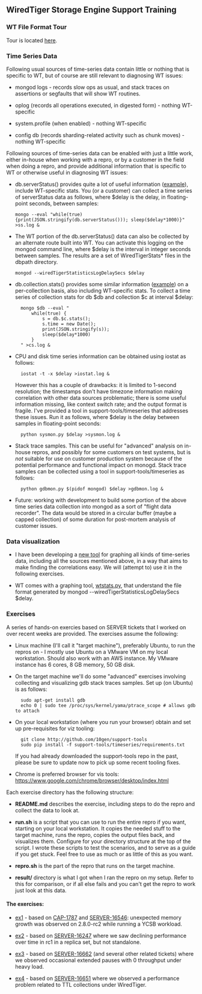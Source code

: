 ## WiredTiger Storage Engine Support Training

### WT File Format Tour

Tour is located [here](../mdb-wt/tour.md).

### Time Series Data

Following usual sources of time-series data contain little or nothing
that is specific to WT, but of course are still relevant to diagnosing
WT issues:

* mongod logs - records slow ops as usual, and stack traces
  on assertions or segfaults that will show WT routines.

* oplog (records all operations executed, in digested form) - nothing
  WT-specific

* system.profile (when enabled) - nothing WT-specific

* config db (records sharding-related activity such as chunk moves) -
  nothing WT-specific

Following sources of time-series data can be enabled with just a
little work, either in-house when working with a repro, or by a
customer in the field when doing a repro, and provide additional
information that is specific to WT or otherwise useful in diagnosing
WT issues:

* db.serverStatus() provides quite a lot of useful information
  ([example](ex-ss.json)), include WT-specific stats. You (or a
  customer) can collect a time series of serverStatus data as follows,
  where $delay is the delay, in floating-point seconds, between
  samples:

      mongo --eval "while(true) {print(JSON.stringify(db.serverStatus())); sleep($delay*1000)}" >ss.log &

* The WT portion of the db.serverStatus() data can also be collected
  by an alternate route built into WT. You can activate this logging
  on the mongod command line, where $delay is the interval in integer
  seconds between samples. The results are a set of WiredTigerStats\*
  files in the dbpath directory.

      mongod --wiredTigerStatisticsLogDelaySecs $delay

* db.collection.stats() provides some similar information
  ([example](ex-cs.json)) on a per-collection basis, also including
  WT-specific stats. To collect a time series of collection stats for
  db $db and collection $c at interval $delay:

        mongo $db --eval "
            while(true) {
                s = db.$c.stats();
                s.time = new Date();
                print(JSON.stringify(s));
                sleep($delay*1000)
            }
        " >cs.log &

* CPU and disk time series information can be obtained using iostat as
  follows:

        iostat -t -x $delay >iostat.log &

  However this has a couple of drawbacks: it is limited to 1-second
  resolution; the timestamps don't have timezone information making
  correlation with other data sources problematic; there is some
  useful information missing, like context switch rate; and the output
  format is fragile. I've provided a tool in support-tools/timeseries
  that addresses these issues. Run it as follows, where $delay is the
  delay between samples in floating-point seconds:

        python sysmon.py $delay >sysmon.log &

* Stack trace samples. This can be useful for "advanced" analysis on
  in-house repros, and possibly for some customers on test systems,
  but is *not* suitable for use on customer production system because
  of the potential performance and functional impact on monogd. Stack
  trace samples can be collected using a tool in
  support-tools/timeseries as follows:

        python gdbmon.py $(pidof mongod) $delay >gdbmon.log &

* Future: working with development to build some portion of the above
  time series data collection into mongod as a sort of "flight data
  recorder". The data would be stored in a circular buffer (maybe a
  capped collection) of some duration for post-mortem analysis of
  customer issues.

### Data visualization

* I have been developing a [new tool](../timeseries) for graphing all
  kinds of time-series data, including all the sources mentioned
  above, in a way that aims to make finding the correlations easy. We
  will (attempt to) use it in the following exercises.

* WT comes with a graphing tool,
  [wtstats.py](https://github.com/wiredtiger/wiredtiger/blob/master/tools/wtstats.py),
  that understand the file format generated by mongod
  --wiredTigerStatisticsLogDelaySecs $delay.

### Exercises

A series of hands-on exercies based on SERVER tickets that I worked on
over recent weeks are provided.  The exercises assume the following:

* Linux machine (I'll call it "target machine"), preferably Ubuntu, to
  run the repros on - I mostly use Ubuntu on a VMware VM on my local
  workstation. Should also work with an AWS instance. My VMware
  instance has 6 cores, 8 GB memory, 50 GB disk.

* On the target machine we'll do some "advanced" exercises involving
  collecting and visualizing gdb stack traces samples. Set up (on
  Ubuntu) is as follows:

        sudo apt-get install gdb
        echo 0 | sudo tee /proc/sys/kernel/yama/ptrace_scope # allows gdb to attach

* On your local workstation (where you run your browser) obtain and
  set up pre-requisites for viz tooling:

        git clone http://github.com/10gen/support-tools
        sudo pip install -f support-tools/timeseries/requirements.txt

  If you had already downloaded the support-tools repo in the past,
  please be sure to update now to pick up some recent tooling fixes.

* Chrome is preferred browser for vis tools: https://www.google.com/chrome/browser/desktop/index.html

Each exercise directory has the following structure:

* **README.md** describes the exercise, including steps to do the repro
  and collect the data to look at.

* **run.sh** is a script that you can use to run the entire repro if you
  want, starting on your local workstation. It copies the needed stuff
  to the target machine, runs the repro, copies the output files back,
  and visualizes them. Configure for your directory structure at the
  top of the script. I wrote these scripts to test the scenarios, and
  to serve as a guide if you get stuck. Feel free to use as much or as
  little of this as you want.

* **repro.sh** is the part of the repro that runs on the target machine.

* **result/** directory is what I got when I ran the repro on my
  setup. Refer to this for comparison, or if all else fails and you
  can't get the repro to work just look at this data.


#### The exercises:

* [ex1](ex1) - based on
  [CAP-1787](https://jira.mongodb.org/browse/CAP-1787) and
  [SERVER-16546](https://jira.mongodb.org/browse/SERVER-16546):
  unexpected memory growth was observed on 2.8.0-rc2 while running a
  YCSB workload.

* [ex2](ex2) - based on
  [SERVER-16247](https://jira.mongodb.org/browse/SERVER-16247) where
  we saw declining performance over time in rc1 in a replica set, but
  not standalone.

* [ex3](ex3) - based on
  [SERVER-16662](https://jira.mongodb.org/browse/SERVER-16662) (and
  several other related tickets) where we observed occasional extended
  pauses with 0 throughput under heavy load.


* [ex4](ex4) - based on
  [SERVER-16651](https://jira.mongodb.org/browse/SERVER-SERVER-16651)
  where we observed a performance problem related to TTL collections
  under WiredTiger.

